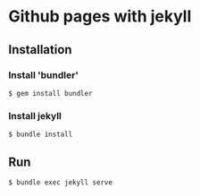 # Github pages with jekyll

## Installation

### Install 'bundler'

```
$ gem install bundler
```

### Install jekyll

```
$ bundle install
```

## Run

```
$ bundle exec jekyll serve
```